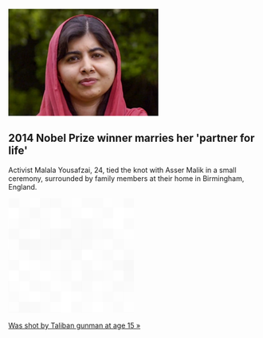 
![2014 Nobel Prize winner marries her 'partner for life'](./20211110055901.png)
## 2014 Nobel Prize winner marries her 'partner for life'

Activist Malala Yousafzai, 24, tied the knot with Asser Malik in a small ceremony, surrounded by family members at their home in Birmingham, England.

![pic](../square_bg.png)

[Was shot by Taliban gunman at age 15 »](https://www.yahoo.com/lifestyle/nobel-peace-prize-winner-malala-000120876.html)
